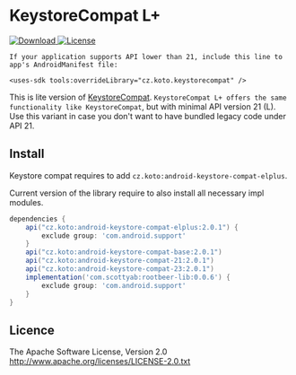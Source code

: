 # KeystoreCompat L+


[ ![Download](https://api.bintray.com/packages/kotomisak/cz.koto/android-keystore-compat-elplus/images/download.svg) ](https://bintray.com/kotomisak/cz.koto/android-keystore-compat-elplus/_latestVersion)
[![License](https://img.shields.io/badge/License-Apache%202.0-blue.svg)](https://opensource.org/licenses/Apache-2.0)


```
If your application supports API lower than 21, include this line to app's AndroidManifest file:
  
<uses-sdk tools:overrideLibrary="cz.koto.keystorecompat" />

```


This is lite version of [KeystoreCompat](../android-keystore-compat/readme.md). 
`KeystoreCompat L+ offers the same functionality like KeystoreCompat`, but with minimal API version 21 (L).
Use this variant in case you don't want to have bundled legacy code under API 21. 


## Install ##

Keystore compat requires to add `cz.koto:android-keystore-compat-elplus`.

Current version of the library require to also install all necessary impl modules.

```groovy
dependencies {
	api("cz.koto:android-keystore-compat-elplus:2.0.1") {
		exclude group: 'com.android.support'
	}
	api("cz.koto:android-keystore-compat-base:2.0.1")
	api("cz.koto:android-keystore-compat-21:2.0.1")
	api("cz.koto:android-keystore-compat-23:2.0.1")
	implementation('com.scottyab:rootbeer-lib:0.0.6') {
		exclude group: 'com.android.support'
	}
}
```

## Licence ##
The Apache Software License, Version 2.0
http://www.apache.org/licenses/LICENSE-2.0.txt

